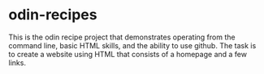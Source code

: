 # odin-recipes
This is the odin recipe project that demonstrates operating from the command line, basic HTML skills, and the ability to use github.
The task is to create a website using HTML that consists of a homepage and a few links.